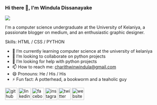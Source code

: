### Hi there 👋, I'm Windula Dissanayake
![](https://github.com/winduladissanayake/winduladissanayake/blob/main/readme_header.png)

I'm a computer science undergraduate at the University of Kelaniya, a passionate blogger on medium, and an enthusiastic graphic designer.

Skills: HTML / CSS / PYTHON

- 🌱 I’m currently learning computer science at the university of kelaniya 
- 👯 I’m looking to collaborate on python projects 
- 🤔 I’m looking for help with python projects 
- 📫 How to reach me: charithwinwindula@gmail.com 
- 😄 Pronouns: He / His / His 
- ⚡ Fun fact: A potterhead, a bookworm and a teaholic guy 


[<img src='https://cdn.jsdelivr.net/npm/simple-icons@3.0.1/icons/github.svg' alt='github' height='40'>](https://github.com/https://github.com/winduladissanayake)  [<img src='https://cdn.jsdelivr.net/npm/simple-icons@3.0.1/icons/linkedin.svg' alt='linkedin' height='40'>](https://www.linkedin.com/in/https://www.linkedin.com/in/winduladissanayake//)  [<img src='https://cdn.jsdelivr.net/npm/simple-icons@3.0.1/icons/facebook.svg' alt='facebook' height='40'>](https://www.facebook.com/https://www.facebook.com/profile.php?id=100009977770995)  [<img src='https://cdn.jsdelivr.net/npm/simple-icons@3.0.1/icons/instagram.svg' alt='instagram' height='40'>](https://www.instagram.com/https://www.instagram.com/ncloyal__//)  [<img src='https://cdn.jsdelivr.net/npm/simple-icons@3.0.1/icons/twitter.svg' alt='twitter' height='40'>](https://twitter.com/https://twitter.com/windula__)  [<img src='https://cdn.jsdelivr.net/npm/simple-icons@3.0.1/icons/icloud.svg' alt='website' height='40'>](https://campsite.bio/winduladissanayake)  



<!---
winduladissanayake/winduladissanayake is a ✨ special ✨ repository because its `README.md` (this file) appears on your GitHub profile.
You can click the Preview link to take a look at your changes.
--->
